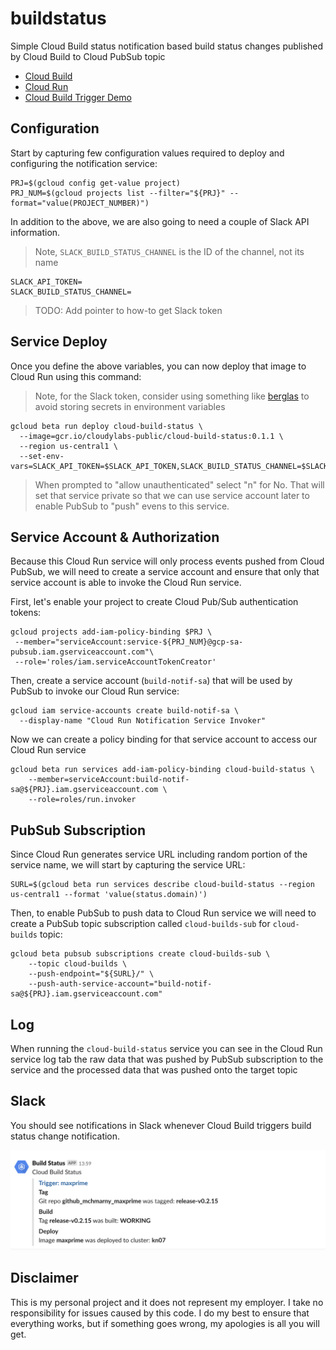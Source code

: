 # buildstatus

Simple Cloud Build status notification based build status changes published by Cloud Build to Cloud PubSub topic

* [Cloud Build](https://cloud.google.com/cloud-build/)
* [Cloud Run](https://cloud.google.com/run/)
* [Cloud Build Trigger Demo](github.com/mchmarny/knative-gitops-using-cloud-build)

## Configuration

Start by capturing few configuration values required to deploy and configuring the notification service:

```shell
PRJ=$(gcloud config get-value project)
PRJ_NUM=$(gcloud projects list --filter="${PRJ}" --format="value(PROJECT_NUMBER)")
```

In addition to the above, we are also going to need a couple of Slack API information.

> Note, `SLACK_BUILD_STATUS_CHANNEL` is the ID of the channel, not its name

```shell
SLACK_API_TOKEN=
SLACK_BUILD_STATUS_CHANNEL=
```

> TODO: Add pointer to how-to get Slack token

## Service Deploy

Once you define the above variables, you can now deploy that image to Cloud Run using this command:

> Note, for the Slack token, consider using something like [berglas](https://github.com/GoogleCloudPlatform/berglas) to avoid storing secrets in environment variables

```shell
gcloud beta run deploy cloud-build-status \
  --image=gcr.io/cloudylabs-public/cloud-build-status:0.1.1 \
  --region us-central1 \
  --set-env-vars=SLACK_API_TOKEN=$SLACK_API_TOKEN,SLACK_BUILD_STATUS_CHANNEL=$SLACK_BUILD_STATUS_CHANNEL
```

> When prompted to "allow unauthenticated" select "n" for No. That will set that service private so that we can use service account later to enable PubSub to "push" evens to this service.

## Service Account & Authorization

Because this Cloud Run service will only process events pushed from Cloud PubSub, we will need to create a service account and ensure that only that service account is able to invoke the Cloud Run service.

First, let's enable your project to create Cloud Pub/Sub authentication tokens:

```shell
gcloud projects add-iam-policy-binding $PRJ \
 --member="serviceAccount:service-${PRJ_NUM}@gcp-sa-pubsub.iam.gserviceaccount.com"\
 --role='roles/iam.serviceAccountTokenCreator'
```

Then, create a service account (`build-notif-sa`) that will be used by PubSub to invoke our Cloud Run service:

```shell
gcloud iam service-accounts create build-notif-sa \
  --display-name "Cloud Run Notification Service Invoker"
```

Now we can create a policy binding for that service account to access our Cloud Run service

```shell
gcloud beta run services add-iam-policy-binding cloud-build-status \
	--member=serviceAccount:build-notif-sa@${PRJ}.iam.gserviceaccount.com \
	--role=roles/run.invoker
```

## PubSub Subscription

Since Cloud Run generates service URL including random portion of the service name, we will start by capturing the service URL:

```shell
SURL=$(gcloud beta run services describe cloud-build-status --region us-central1 --format 'value(status.domain)')
```

Then, to enable PubSub to push data to Cloud Run service we will need to create a PubSub topic subscription called `cloud-builds-sub` for `cloud-builds` topic:

```shell
gcloud beta pubsub subscriptions create cloud-builds-sub \
	--topic cloud-builds \
	--push-endpoint="${SURL}/" \
	--push-auth-service-account="build-notif-sa@${PRJ}.iam.gserviceaccount.com"
```

## Log

When running the `cloud-build-status` service you can see in the Cloud Run service log tab the raw data that was pushed by PubSub subscription to the service and the processed data that was pushed onto the target topic

## Slack

You should see notifications in Slack whenever Cloud Build triggers build status change notification.

<img src="images/slack.png" alt="Slack Notification">

## Disclaimer

This is my personal project and it does not represent my employer. I take no responsibility for issues caused by this code. I do my best to ensure that everything works, but if something goes wrong, my apologies is all you will get.
